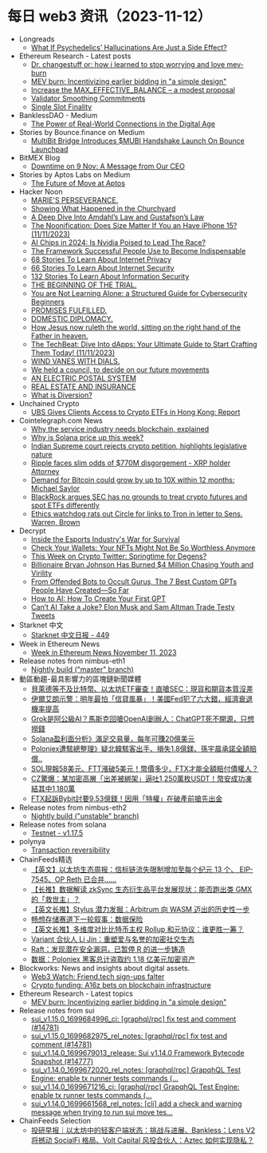 # 每日 web3 资讯（2023-11-12）

- Longreads
  - [What If Psychedelics’ Hallucinations Are Just a Side Effect?](https://longreads.com/2023/11/11/what-if-psychedelics-hallucinations-are-just-a-side-effect/)
- Ethereum Research - Latest posts
  - [Dr. changestuff or: how i learned to stop worrying and love mev-burn](https://ethresear.ch/t/dr-changestuff-or-how-i-learned-to-stop-worrying-and-love-mev-burn/17384/5)
  - [MEV burn: Incentivizing earlier bidding in "a simple design"](https://ethresear.ch/t/mev-burn-incentivizing-earlier-bidding-in-a-simple-design/17389/1)
  - [Increase the MAX_EFFECTIVE_BALANCE – a modest proposal](https://ethresear.ch/t/increase-the-max-effective-balance-a-modest-proposal/15801/55)
  - [Validator Smoothing Commitments](https://ethresear.ch/t/validator-smoothing-commitments/17356/7)
  - [Single Slot Finality](https://ethresear.ch/t/single-slot-finality/16700/2)
- BanklessDAO - Medium
  - [The Power of Real-World Connections in the Digital Age](https://medium.com/bankless-dao/the-power-of-real-world-connections-in-the-digital-age-733354d8ed68?source=rss----2e8b6adb479c---4)
- Stories by Bounce.finance on Medium
  - [MultiBit Bridge Introduces $MUBI Handshake Launch On Bounce Launchpad](https://bouncefinance.medium.com/multibit-bridge-introduces-mubi-handshake-launch-on-bounce-launchpad-ecf6dcf7c6af?source=rss-74b4e5aa79f6------2)
- BitMEX Blog
  - [Downtime on 9 Nov: A Message from Our CEO](https://blog.bitmex.com/downtime-9nov/)
- Stories by Aptos Labs on Medium
  - [The Future of Move at Aptos](https://aptoslabs.medium.com/the-future-of-move-at-aptos-17d0656dcc31?source=rss-70211828fe2e------2)
- Hacker Noon
  - [MARIE'S PERSEVERANCE.](https://hackernoon.com/maries-perseverance?source=rss)
  - [Showing What Happened in the Churchyard](https://hackernoon.com/showing-what-happened-in-the-churchyard?source=rss)
  - [A Deep Dive Into Amdahl’s Law and Gustafson’s Law](https://hackernoon.com/a-deep-dive-into-amdahls-law-and-gustafsons-law?source=rss)
  - [The Noonification: Does Size Matter If You an Have iPhone 15? (11/11/2023)](https://hackernoon.com/11-11-2023-noonification?source=rss)
  - [AI Chips in 2024: Is Nvidia Poised to Lead The Race?](https://hackernoon.com/ai-chips-in-2024-is-nvidia-poised-to-lead-the-race?source=rss)
  - [The Framework Successful People Use to Become Indispensable](https://hackernoon.com/the-framework-successful-people-use-to-become-indispensable?source=rss)
  - [68 Stories To Learn About Internet Privacy](https://hackernoon.com/68-stories-to-learn-about-internet-privacy?source=rss)
  - [66 Stories To Learn About Internet Security](https://hackernoon.com/66-stories-to-learn-about-internet-security?source=rss)
  - [132 Stories To Learn About Information Security](https://hackernoon.com/132-stories-to-learn-about-information-security?source=rss)
  - [THE BEGINNING OF THE TRIAL.](https://hackernoon.com/the-beginning-of-the-trial?source=rss)
  - [You are Not Learning Alone: a Structured Guide for Cybersecurity Beginners](https://hackernoon.com/you-are-not-learning-alone-a-structured-guide-for-cybersecurity-beginners?source=rss)
  - [PROMISES FULFILLED.](https://hackernoon.com/promises-fulfilled?source=rss)
  - [DOMESTIC DIPLOMACY.](https://hackernoon.com/domestic-diplomacy?source=rss)
  - [How Jesus now ruleth the world, sitting on the right hand of the Father in heaven.](https://hackernoon.com/how-jesus-now-ruleth-the-world-sitting-on-the-right-hand-of-the-father-in-heaven?source=rss)
  - [The TechBeat: Dive Into dApps: Your Ultimate Guide to Start Crafting Them Today! (11/11/2023)](https://hackernoon.com/11-11-2023-techbeat?source=rss)
  - [WIND VANES WITH DIALS.](https://hackernoon.com/wind-vanes-with-dials?source=rss)
  - [We held a council, to decide on our future movements](https://hackernoon.com/we-held-a-council-to-decide-on-our-future-movements?source=rss)
  - [AN ELECTRIC POSTAL SYSTEM](https://hackernoon.com/an-electric-postal-system?source=rss)
  - [REAL ESTATE AND INSURANCE](https://hackernoon.com/real-estate-and-insurance?source=rss)
  - [What is Diversion?](https://hackernoon.com/what-is-diversion?source=rss)
- Unchained Crypto
  - [UBS Gives Clients Access to Crypto ETFs in Hong Kong: Report](https://unchainedcrypto.com/ubs-gives-clients-access-to-crypto-etfs-in-hong-kong-report/)
- Cointelegraph.com News
  - [Why the service industry needs blockchain, explained](https://cointelegraph.com/explained/why-the-service-industry-needs-blockchain-explained)
  - [Why is Solana price up this week?](https://cointelegraph.com/news/why-is-solana-price-up-this-week)
  - [Indian Supreme court rejects crypto petition, highlights legislative nature](https://cointelegraph.com/news/indian-supreme-court-rejects-crypto-petition-highlights-legislative-nature)
  - [Ripple faces slim odds of $770M disgorgement - XRP holder Attorney](https://cointelegraph.com/news/ripple-faces-slim-odds-of-770m-disgorgement-xrp-holder-attorney)
  - [Demand for Bitcoin could grow by up to 10X within 12 months: Michael Saylor](https://cointelegraph.com/news/demand-for-bitcoin-grow-by-10-x-michael-saylor)
  - [BlackRock argues SEC has no grounds to treat crypto futures and spot ETFs differently](https://cointelegraph.com/news/blackrock-argues-sec-has-no-grounds-to-treat-crypto-futures-and-spot-etfs-differently)
  - [Ethics watchdog rats out Circle for links to Tron in letter to Sens. Warren, Brown](https://cointelegraph.com/news/ethics-watchdog-rats-out-circle-for-links-to-tron-in-letter-to-sens-warren-brown)
- Decrypt
  - [Inside the Esports Industry's War for Survival](https://decrypt.co/205565/inside-esports-industry-war-survival-investigation)
  - [Check Your Wallets: Your NFTs Might Not Be So Worthless Anymore](https://decrypt.co/205752/check-your-wallets-your-nfts-might-not-be-so-worthless-anymore)
  - [This Week on Crypto Twitter: Springtime for Degens?](https://decrypt.co/205739/this-week-on-crypto-twitter-springtime-for-degens)
  - [Billionaire Bryan Johnson Has Burned $4 Million Chasing Youth and Virility](https://decrypt.co/205729/bryan-johnson-longevity-blueprint-sleep-gene-therapy-kate-tolo)
  - [From Offended Bots to Occult Gurus, The 7 Best Custom GPTs People Have Created—So Far](https://decrypt.co/205688/7-best-gpt-custom-chatgpt-openai)
  - [How to AI: How To Create Your First GPT](https://decrypt.co/205573/how-to-ai-how-to-create-your-first-gpt)
  - [Can’t AI Take a Joke? Elon Musk and Sam Altman Trade Testy Tweets](https://decrypt.co/205687/ai-dad-jokes-humor-elon-musk-grok-sam-altman-chat-gpt)
- Starknet 中文
  - [Starknet 中文日报 - 449](https://starknetzh.substack.com/p/starknet-449)
- Week in Ethereum News
  - [Week in Ethereum News  November 11, 2023](https://weekinethereumnews.com/week-in-ethereum-news-november-11-2023/)
- Release notes from nimbus-eth1
  - [Nightly build ("master" branch)](https://github.com/status-im/nimbus-eth1/releases/tag/nightly)
- 動區動趨-最具影響力的區塊鏈新聞媒體
  - [貝萊德等不及比特幣、以太坊ETF審查！直嗆SEC：現貨和期貨本質沒差](https://www.blocktempo.com/blackrock-argues-sec-has-treat-crypto-futures-and-spot-etfs-differently/)
  - [伊爾艾朗示警：明年最怕「信貸風暴」！美國Fed犯了六大錯，經濟衰退機率提高](https://www.blocktempo.com/el-erian-warning-credit-risk-emerges-as-new-hazard/)
  - [Grok是阿公級AI？馬斯克回嗆OpenAI創辦人：ChatGPT死不開源，只想撈錢](https://www.blocktempo.com/sam-altman-issued-a-post-insinuating-that-grok-is-outdated/)
  - [Solana盈利面分析》滿足交易量，每年可賺20億美元](https://www.blocktempo.com/how-solana-works-to-profit-2-billions-a-year/)
  - [Poloniex遭駭總整理》疑北韓駭客出手、損失1.8億鎂、孫宇晨承諾全額賠償..](https://www.blocktempo.com/poloniex-hacking-incident-summary/)
  - [SOL現報58美元、FTT漲破5美元！幣價多少，FTX才能全額賠付債權人？](https://www.blocktempo.com/how-high-does-ftt-sol-rise-so-that-ftx-creditors-can-expect-to-claim-the-full-amount/)
  - [CZ驚爆：某加密高層「出差被綁架」逼吐1,250萬枚USDT！幣安成功凍結其中1,180萬](https://www.blocktempo.com/binance-managed-to-freeze-about-11-of-the-12-million-stolen/)
  - [FTX起訴Bybit討要9.53億鎂！因用「特權」在破產前搶先出金](https://www.blocktempo.com/ftx-sues-bybit-to-recover-assets-worth-953-million/)
- Release notes from nimbus-eth2
  - [Nightly build ("unstable" branch)](https://github.com/status-im/nimbus-eth2/releases/tag/nightly)
- Release notes from solana
  - [Testnet - v1.17.5](https://github.com/solana-labs/solana/releases/tag/v1.17.5)
- polynya
  - [Transaction reversibility](https://polynya.mirror.xyz/p9vJ5Pr7fSvv5Xz2SjbU4FX-TJiYG3Cq3PQPje6E1e8)
- ChainFeeds精选
  - [【英文】以太坊生态周报：信标链流失限制增加至每个纪元 13 个、 EIP-7545、OP Reth 已合并......](https://weekinethereumnews.com/week-in-ethereum-news-november-11-2023/)
  - [【长推】数据解读 zkSync 生态衍生品平台发展现状：能否跑出类 GMX 的「救世主」？](https://twitter.com/tmel0211/status/1723180065431900170)
  - [【英文长推】Stylus 潜力发掘：Arbitrum 向 WASM 迈出的历史性一步](https://twitter.com/yuxiao_deng/status/1722999525894394352)
  - [畅想存储赛道下一轮叙事：数据保险](https://permadao.notion.site/59e5ff2a398b4517bad64def43a5b4c1)
  - [【英文长推】多维度对比比特币主权 Rollup 和元协议：谁更胜一筹？](https://twitter.com/bobbodily/status/1722464210867900556)
  - [Variant 合伙人 Li Jin：重塑爱与名誉的加密社交生态](https://www.techflowpost.com/article/detail_14498.html)
  - [Raft：发现潜在安全漏洞，已暂停 R 的进一步铸造](https://twitter.com/raft_fi/status/1723073536909099302)
  - [数据：Poloniex 黑客总计盗取约 1.18 亿美元加密资产](https://twitter.com/lookonchain/status/1722969227915661531)
- Blockworks: News and insights about digital assets.
  - [Web3 Watch: Friend.tech sign-ups falter](https://blockworks.co/news/web3-cryptopunks-nfts-socialfi)
  - [Crypto funding: A16z bets on blockchain infrastructure](https://blockworks.co/news/a16z-blockchain-infrastructure-ai)
- Ethereum Research - Latest topics
  - [MEV burn: Incentivizing earlier bidding in "a simple design"](https://ethresear.ch/t/mev-burn-incentivizing-earlier-bidding-in-a-simple-design/17389)
- Release notes from sui
  - [sui_v1.15.0_1699684996_ci: [graphql/rpc] fix test and comment (#14781)](https://github.com/MystenLabs/sui/releases/tag/sui_v1.15.0_1699684996_ci)
  - [sui_v1.15.0_1699682975_rel_notes: [graphql/rpc] fix test and comment (#14781)](https://github.com/MystenLabs/sui/releases/tag/sui_v1.15.0_1699682975_rel_notes)
  - [sui_v1.14.0_1699679013_release: Sui v1.14.0 Framework Bytecode Snapshot (#14777)](https://github.com/MystenLabs/sui/releases/tag/sui_v1.14.0_1699679013_release)
  - [sui_v1.14.0_1699672020_rel_notes: [graphql/rpc] GrapqhQL Test Engine: enable tx runner tests commands (…](https://github.com/MystenLabs/sui/releases/tag/sui_v1.14.0_1699672020_rel_notes)
  - [sui_v1.14.0_1699671216_ci: [graphql/rpc] GrapqhQL Test Engine: enable tx runner tests commands (…](https://github.com/MystenLabs/sui/releases/tag/sui_v1.14.0_1699671216_ci)
  - [sui_v1.14.0_1699661568_rel_notes: [cli] add a check and warning message when trying to run sui move tes…](https://github.com/MystenLabs/sui/releases/tag/sui_v1.14.0_1699661568_rel_notes)
- ChainFeeds Selection
  - [投研早报｜以太坊中的轻客户端状态：挑战与进展、Bankless：Lens V2 将撼动 SocialFi 格局、Volt Capital 风投合伙人：Aztec 如何实现隐私？](https://substack.chainfeeds.xyz/p/banklesslens-v2-socialfi-volt-capital)
